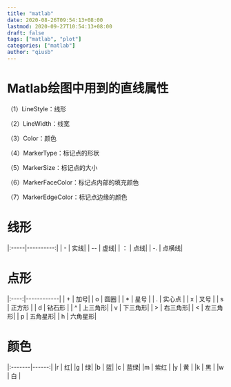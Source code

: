 ```yaml
---
title: "matlab"
date: 2020-08-26T09:54:13+08:00
lastmod: 2020-09-27T10:54:13+08:00
draft: false
tags: ["matlab", "plot"]
categories: ["matlab"]
author: "qiusb"
---
```

# Matlab绘图中用到的直线属性

（1）LineStyle：线形

（2）LineWidth：线宽

（3）Color：颜色

（4）MarkerType：标记点的形状

（5）MarkerSize：标记点的大小

（6）MarkerFaceColor：标记点内部的填充颜色

（7）MarkerEdgeColor：标记点边缘的颜色

 
# 线形
|:-----|----------:|
| -    |       实线|
| --   |       虚线|
| ：   |       点线|
| -.   |     点横线|

 
# 点形
|:----:|------------|
| +    |        加号|
| o    |      圆圈  |
| *    |     星号   |
| .    |     实心点 |
| x    |     叉号   |
| s    |     正方形 |
| d    |     钻石形 |
| ^    |    上三角形|
| v    |    下三角形|
| >    |    右三角形|
| <    |    左三角形|
| p    |    五角星形|
| h    |    六角星形|

 
# 颜色
 |:-------|------:|
 |r       |     红|
 |g       |     绿|
 |b       |     蓝|
 |c       |   蓝绿|
 |m       |  紫红 |
 |y       |    黄 |
 |k       |    黑 |
 |w       |   白  |
